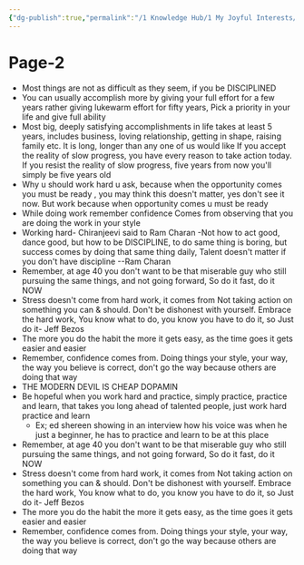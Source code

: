 ```yaml
---
{"dg-publish":true,"permalink":"/1 Knowledge Hub/1 My Joyful Interests/Self-Help Phycology/Notions I derirved/System/Page-2/","noteIcon":""}
---
```


# Page-2

- Most things are not as difficult as they seem, if you be DISCIPLINED
- You can usually accomplish more by giving your full effort for a few years rather giving lukewarm effort for fifty years, Pick a priority in your life and give full ability
- Most big, deeply satisfying accomplishments in life takes at least 5 years, includes business, loving relationship, getting in shape, raising family etc. It is long, longer than any one of us would like If you accept the reality of slow progress, you have every reason to take action today. If you resist the reality of slow progress, five years from now you'll simply be five years old
- Why u should work hard u ask, because when the opportunity comes you must be ready , you may think this doesn't matter, yes don't see it now. But work because when opportunity comes u must be ready
- While doing work remember confidence Comes from observing that you are doing the work in your style
- Working hard- Chiranjeevi said to Ram Charan -Not how to act good, dance good, but how to be DISCIPLINE, to do same thing is boring, but success comes by doing that same thing daily, Talent doesn't matter if you don't have discipline --Ram Charan
- Remember, at age 40 you don't want to be that miserable guy who still pursuing the same things, and not going forward, So do it fast, do it NOW
- Stress doesn't come from hard work, it comes from Not taking action on something you can & should. Don't be dishonest with yourself. Embrace the hard work, You know what to do, you know you have to do it, so Just do it- Jeff Bezos
- The more you do the habit the more it gets easy, as the time goes it gets easier and easier
- Remember, confidence comes from. Doing things your style, your way, the way you believe is correct, don't go the way because others are doing that way
- THE MODERN DEVIL IS CHEAP DOPAMIN
- Be hopeful when you work hard and practice, simply practice, practice and learn, that takes you long ahead of talented people, just work hard practice and learn
    - Ex; ed shereen showing in an interview how his voice was when he just a beginner, he has to practice and learn to be at this place
- Remember, at age 40 you don't want to be that miserable guy who still pursuing the same things, and not going forward, So do it fast, do it NOW
- Stress doesn't come from hard work, it comes from Not taking action on something you can & should. Don't be dishonest with yourself. Embrace the hard work, You know what to do, you know you have to do it, so Just do it- Jeff Bezos
- The more you do the habit the more it gets easy, as the time goes it gets easier and easier
- Remember, confidence comes from. Doing things your style, your way, the way you believe is correct, don't go the way because others are doing that way